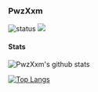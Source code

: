### PwzXxm

![status](https://img.shields.io/badge/status-up-brightgreen) ![](https://komarev.com/ghpvc/?username=your-github-username&color=orange)

#### Stats
![PwzXxm's github stats](https://github-readme-stats.vercel.app/api?username=PwzXxm&show_icons=true&hide_rank=true)

[![Top Langs](https://github-readme-stats.vercel.app/api/top-langs/?username=PwzXxm&hide=html,css&layout=compact)](https://github.com/PwzXxm)

<!--
**PwzXxm/PwzXxm** is a ✨ _special_ ✨ repository because its `README.md` (this file) appears on your GitHub profile.

Here are some ideas to get you started:

- 🔭 I’m currently working on ...
- 🌱 I’m currently learning ...
- 👯 I’m looking to collaborate on ...
- 🤔 I’m looking for help with ...
- 💬 Ask me about ...
- 📫 How to reach me: ...
- 😄 Pronouns: ...
- ⚡ Fun fact: ...
-->
